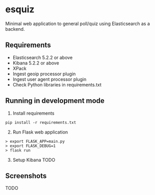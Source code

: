 # esquiz

Minimal web application to general poll/quiz using Elasticsearch as a backend.


## Requirements

- Elasticsearch 5.2.2 or above
- Kibana 5.2.2 or above
- XPack
- Ingest geoip processor plugin
- Ingest user agent processor plugin
- Check Python libraries in requirements.txt


## Running in development mode

1. Install requirements

`pip install -r requirements.txt`

2. Run Flask web application

```
> export FLASK_APP=main.py
> export FLASK_DEBUG=1
> flask run
```

3. Setup Kibana
TODO

## Screenshots

TODO
